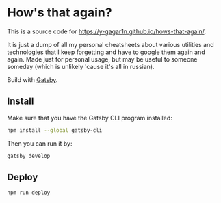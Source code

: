 # How's that again?

This is a source code for https://y-gagar1n.github.io/hows-that-again/. 

It is just a dump of all my personal cheatsheets about various utilities and technologies that I keep forgetting and have to google them again and again. Made just for personal usage, but may be useful to someone someday (which is unlikely 'cause it's all in russian).

Build with [Gatsby](https://www.gatsbyjs.org).

## Install

Make sure that you have the Gatsby CLI program installed:
```sh
npm install --global gatsby-cli
```

Then you can run it by:
```sh
gatsby develop
```

## Deploy
```sh
npm run deploy
```
